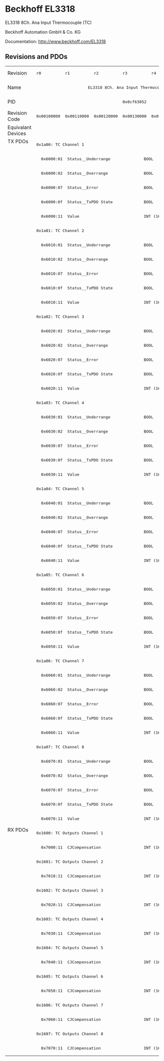 # Beckhoff EL3318

EL3318 8Ch. Ana Input Thermocouple (TC)

Beckhoff Automation GmbH & Co. KG

Documentation: <a href="http://www.beckhoff.com/EL3318">http://www.beckhoff.com/EL3318</a>

## Revisions and PDOs
<table>
<tr >
<td class="first">Revision</td>
<td ><pre>r0</pre></td>
<td ><pre>r1</pre></td>
<td ><pre>r2</pre></td>
<td ><pre>r3</pre></td>
<td ><pre>r4</pre></td>
<td ><pre>r5</pre></td>
<td ><pre>r6</pre></td>
</tr>
<tr >
<td class="first">Name</td>
<td  colspan=7 align="center"><pre>EL3318 8Ch. Ana Input Thermocouple (TC)</pre></td>
</tr>
<tr >
<td class="first">PID</td>
<td  colspan=7 align="center"><pre>0x0cf63052</pre></td>
</tr>
<tr >
<td class="first">Revision Code</td>
<td ><pre>0x00100000</pre></td>
<td ><pre>0x00110000</pre></td>
<td ><pre>0x00120000</pre></td>
<td ><pre>0x00130000</pre></td>
<td ><pre>0x00140000</pre></td>
<td ><pre>0x00150000</pre></td>
<td ><pre>0x00160000</pre></td>
</tr>
<tr >
<td class="first">Equivalant Devices</td>
<td  colspan=7 align="center"></td>
</tr>
<tr class="txpdo pdosection">
<td class="first" rowspan=48 valign=top>TX PDOs</td>
<td colspan=7 align="left"><pre>0x1a00: TC Channel 1</pre></td>
<td></td>
</tr>
<tr class="txpdo">
<td  colspan=7 align="left"><pre>  0x6000:01  Status__Underrange              BOOL</pre></td>
</tr>
<tr class="txpdo">
<td  colspan=7 align="left"><pre>  0x6000:02  Status__Overrange               BOOL</pre></td>
</tr>
<tr class="txpdo">
<td  colspan=7 align="left"><pre>  0x6000:07  Status__Error                   BOOL</pre></td>
</tr>
<tr class="txpdo">
<td  colspan=7 align="left"><pre>  0x6000:0f  Status__TxPDO State             BOOL</pre></td>
</tr>
<tr class="txpdo">
<td  colspan=7 align="left"><pre>  0x6000:11  Value                           INT (16 bits)</pre></td>
</tr>
<tr class="txpdo pdosection">
<td  colspan=7 align="left"><pre>0x1a01: TC Channel 2</pre></td>
</tr>
<tr class="txpdo">
<td  colspan=7 align="left"><pre>  0x6010:01  Status__Underrange              BOOL</pre></td>
</tr>
<tr class="txpdo">
<td  colspan=7 align="left"><pre>  0x6010:02  Status__Overrange               BOOL</pre></td>
</tr>
<tr class="txpdo">
<td  colspan=7 align="left"><pre>  0x6010:07  Status__Error                   BOOL</pre></td>
</tr>
<tr class="txpdo">
<td  colspan=7 align="left"><pre>  0x6010:0f  Status__TxPDO State             BOOL</pre></td>
</tr>
<tr class="txpdo">
<td  colspan=7 align="left"><pre>  0x6010:11  Value                           INT (16 bits)</pre></td>
</tr>
<tr class="txpdo pdosection">
<td  colspan=7 align="left"><pre>0x1a02: TC Channel 3</pre></td>
</tr>
<tr class="txpdo">
<td  colspan=7 align="left"><pre>  0x6020:01  Status__Underrange              BOOL</pre></td>
</tr>
<tr class="txpdo">
<td  colspan=7 align="left"><pre>  0x6020:02  Status__Overrange               BOOL</pre></td>
</tr>
<tr class="txpdo">
<td  colspan=7 align="left"><pre>  0x6020:07  Status__Error                   BOOL</pre></td>
</tr>
<tr class="txpdo">
<td  colspan=7 align="left"><pre>  0x6020:0f  Status__TxPDO State             BOOL</pre></td>
</tr>
<tr class="txpdo">
<td  colspan=7 align="left"><pre>  0x6020:11  Value                           INT (16 bits)</pre></td>
</tr>
<tr class="txpdo pdosection">
<td  colspan=7 align="left"><pre>0x1a03: TC Channel 4</pre></td>
</tr>
<tr class="txpdo">
<td  colspan=7 align="left"><pre>  0x6030:01  Status__Underrange              BOOL</pre></td>
</tr>
<tr class="txpdo">
<td  colspan=7 align="left"><pre>  0x6030:02  Status__Overrange               BOOL</pre></td>
</tr>
<tr class="txpdo">
<td  colspan=7 align="left"><pre>  0x6030:07  Status__Error                   BOOL</pre></td>
</tr>
<tr class="txpdo">
<td  colspan=7 align="left"><pre>  0x6030:0f  Status__TxPDO State             BOOL</pre></td>
</tr>
<tr class="txpdo">
<td  colspan=7 align="left"><pre>  0x6030:11  Value                           INT (16 bits)</pre></td>
</tr>
<tr class="txpdo pdosection">
<td  colspan=7 align="left"><pre>0x1a04: TC Channel 5</pre></td>
</tr>
<tr class="txpdo">
<td  colspan=7 align="left"><pre>  0x6040:01  Status__Underrange              BOOL</pre></td>
</tr>
<tr class="txpdo">
<td  colspan=7 align="left"><pre>  0x6040:02  Status__Overrange               BOOL</pre></td>
</tr>
<tr class="txpdo">
<td  colspan=7 align="left"><pre>  0x6040:07  Status__Error                   BOOL</pre></td>
</tr>
<tr class="txpdo">
<td  colspan=7 align="left"><pre>  0x6040:0f  Status__TxPDO State             BOOL</pre></td>
</tr>
<tr class="txpdo">
<td  colspan=7 align="left"><pre>  0x6040:11  Value                           INT (16 bits)</pre></td>
</tr>
<tr class="txpdo pdosection">
<td  colspan=7 align="left"><pre>0x1a05: TC Channel 6</pre></td>
</tr>
<tr class="txpdo">
<td  colspan=7 align="left"><pre>  0x6050:01  Status__Underrange              BOOL</pre></td>
</tr>
<tr class="txpdo">
<td  colspan=7 align="left"><pre>  0x6050:02  Status__Overrange               BOOL</pre></td>
</tr>
<tr class="txpdo">
<td  colspan=7 align="left"><pre>  0x6050:07  Status__Error                   BOOL</pre></td>
</tr>
<tr class="txpdo">
<td  colspan=7 align="left"><pre>  0x6050:0f  Status__TxPDO State             BOOL</pre></td>
</tr>
<tr class="txpdo">
<td  colspan=7 align="left"><pre>  0x6050:11  Value                           INT (16 bits)</pre></td>
</tr>
<tr class="txpdo pdosection">
<td  colspan=7 align="left"><pre>0x1a06: TC Channel 7</pre></td>
</tr>
<tr class="txpdo">
<td  colspan=7 align="left"><pre>  0x6060:01  Status__Underrange              BOOL</pre></td>
</tr>
<tr class="txpdo">
<td  colspan=7 align="left"><pre>  0x6060:02  Status__Overrange               BOOL</pre></td>
</tr>
<tr class="txpdo">
<td  colspan=7 align="left"><pre>  0x6060:07  Status__Error                   BOOL</pre></td>
</tr>
<tr class="txpdo">
<td  colspan=7 align="left"><pre>  0x6060:0f  Status__TxPDO State             BOOL</pre></td>
</tr>
<tr class="txpdo">
<td  colspan=7 align="left"><pre>  0x6060:11  Value                           INT (16 bits)</pre></td>
</tr>
<tr class="txpdo pdosection">
<td  colspan=7 align="left"><pre>0x1a07: TC Channel 8</pre></td>
</tr>
<tr class="txpdo">
<td  colspan=7 align="left"><pre>  0x6070:01  Status__Underrange              BOOL</pre></td>
</tr>
<tr class="txpdo">
<td  colspan=7 align="left"><pre>  0x6070:02  Status__Overrange               BOOL</pre></td>
</tr>
<tr class="txpdo">
<td  colspan=7 align="left"><pre>  0x6070:07  Status__Error                   BOOL</pre></td>
</tr>
<tr class="txpdo">
<td  colspan=7 align="left"><pre>  0x6070:0f  Status__TxPDO State             BOOL</pre></td>
</tr>
<tr class="txpdo">
<td  colspan=7 align="left"><pre>  0x6070:11  Value                           INT (16 bits)</pre></td>
</tr>
<tr class="rxpdo pdosection">
<td class="first" rowspan=16 valign=top>RX PDOs</td>
<td colspan=7 align="left"><pre>0x1600: TC Outputs Channel 1</pre></td>
<td></td>
</tr>
<tr class="rxpdo">
<td  colspan=7 align="left"><pre>  0x7000:11  CJCompensation                  INT (16 bits)</pre></td>
</tr>
<tr class="rxpdo pdosection">
<td  colspan=7 align="left"><pre>0x1601: TC Outputs Channel 2</pre></td>
</tr>
<tr class="rxpdo">
<td  colspan=7 align="left"><pre>  0x7010:11  CJCompensation                  INT (16 bits)</pre></td>
</tr>
<tr class="rxpdo pdosection">
<td  colspan=7 align="left"><pre>0x1602: TC Outputs Channel 3</pre></td>
</tr>
<tr class="rxpdo">
<td  colspan=7 align="left"><pre>  0x7020:11  CJCompensation                  INT (16 bits)</pre></td>
</tr>
<tr class="rxpdo pdosection">
<td  colspan=7 align="left"><pre>0x1603: TC Outputs Channel 4</pre></td>
</tr>
<tr class="rxpdo">
<td  colspan=7 align="left"><pre>  0x7030:11  CJCompensation                  INT (16 bits)</pre></td>
</tr>
<tr class="rxpdo pdosection">
<td  colspan=7 align="left"><pre>0x1604: TC Outputs Channel 5</pre></td>
</tr>
<tr class="rxpdo">
<td  colspan=7 align="left"><pre>  0x7040:11  CJCompensation                  INT (16 bits)</pre></td>
</tr>
<tr class="rxpdo pdosection">
<td  colspan=7 align="left"><pre>0x1605: TC Outputs Channel 6</pre></td>
</tr>
<tr class="rxpdo">
<td  colspan=7 align="left"><pre>  0x7050:11  CJCompensation                  INT (16 bits)</pre></td>
</tr>
<tr class="rxpdo pdosection">
<td  colspan=7 align="left"><pre>0x1606: TC Outputs Channel 7</pre></td>
</tr>
<tr class="rxpdo">
<td  colspan=7 align="left"><pre>  0x7060:11  CJCompensation                  INT (16 bits)</pre></td>
</tr>
<tr class="rxpdo pdosection">
<td  colspan=7 align="left"><pre>0x1607: TC Outputs Channel 8</pre></td>
</tr>
<tr class="rxpdo">
<td  colspan=7 align="left"><pre>  0x7070:11  CJCompensation                  INT (16 bits)</pre></td>
</tr>
</table>
